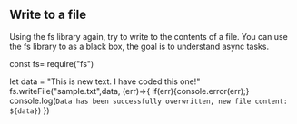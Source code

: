 ## Write to a file
Using the fs library again, try to write to the contents of a file.
You can use the fs library to as a black box, the goal is to understand async tasks.

const fs= require("fs")

let data = "This is new text. I have coded this one!"
fs.writeFile("sample.txt",data, (err)=>{
    if(err){console.error(err);}
    console.log(`Data has been successfully overwritten, new file content: ${data}`)
})